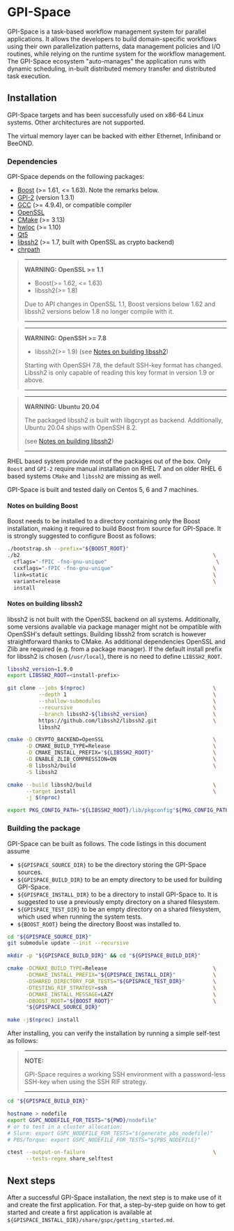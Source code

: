 # GPI-Space

GPI-Space is a task-based workflow management system for parallel
applications. It allows the developers to build domain-specific
workflows using their own parallelization patterns, data management
policies and I/O routines, while relying on the runtime system for the
workflow management. The GPI-Space ecosystem "auto-manages" the
application runs with dynamic scheduling, in-built distributed memory
transfer and distributed task execution.

## Installation
GPI-Space targets and has been successfully used on x86-64 Linux
systems. Other architectures are not supported.

The virtual memory layer can be backed with either Ethernet,
Infiniband or BeeOND.

### Dependencies
GPI-Space depends on the following packages:

* [Boost](https://boost.org) (>= 1.61, <= 1.63). Note the remarks below.
* [GPI-2](https://github.com/cc-hpc-itwm/GPI-2) (version 1.3.1)
* [GCC](https://gcc.gnu.org/) (>= 4.9.4), or compatible compiler
* [OpenSSL](https://www.openssl.org/)
* [CMake](https://cmake.org/) (>= 3.13)
* [hwloc](https://www.open-mpi.org/projects/hwloc/) (>= 1.10)
* [Qt5](https://www.qt.io/)
* [libssh2](https://www.libssh2.org/) (>= 1.7, built with OpenSSL as crypto backend)
* [chrpath](https://tracker.debian.org/pkg/chrpath)

> ---
> **WARNING: OpenSSL >= 1.1**
>
> * Boost(>= 1.62, <= 1.63)
> * libssh2(>= 1.8)
>
> Due to API changes in OpenSSL 1.1, Boost versions below 1.62 and libssh2 versions
> below 1.8 no longer compile with it.
>
> ---

> ---
> **WARNING: OpenSSH >= 7.8**
>
> * libssh2(>= 1.9) (see [Notes on building libssh2](#notes-on-building-libssh2))
>
> Starting with OpenSSH 7.8, the default SSH-key format has changed.
> Libssh2 is only capable of reading this key format in version 1.9 or above.
>
> ---

> ---
> **WARNING: Ubuntu 20.04**
>
> The packaged libssh2 is built with libgcrypt as backend.
> Additionally, Ubuntu 20.04 ships with OpenSSH 8.2.
>
> (see [Notes on building libssh2](#notes-on-building-libssh2))
>
> ---

RHEL based system provide most of the packages out of the box. Only
`Boost` and `GPI-2` require manual installation on RHEL 7 and on older
RHEL 6 based systems `CMake` and `libssh2` are missing as well.

GPI-Space is built and tested daily on Centos 5, 6 and 7 machines.

#### Notes on building Boost
Boost needs to be installed to a directory containing only the Boost
installation, making it required to build Boost from source for
GPI-Space. It is strongly suggested to configure Boost as follows:

```bash
./bootstrap.sh --prefix="${BOOST_ROOT}"
./b2                                                              \
  cflags="-fPIC -fno-gnu-unique"                                   \
  cxxflags="-fPIC -fno-gnu-unique"                                \
  link=static                                                     \
  variant=release                                                 \
  install
```

#### Notes on building libssh2

libssh2 is not built with the OpenSSL backend on all systems.
Additionally, some versions available via package manager might not be ompatible with OpenSSH's
default settings.
Building libssh2 from scratch is however straightforward thanks to
CMake.
As additional dependencies OpenSSL and Zlib are required (e.g. from a package manager).
If the default install prefix for libssh2 is chosen (`/usr/local`), there is
no need to define `LIBSSH2_ROOT`.

```bash
libssh2_version=1.9.0
export LIBSSH2_ROOT=<install-prefix>

git clone --jobs $(nproc)                                         \
          --depth 1                                               \
          --shallow-submodules                                    \
          --recursive                                             \
          --branch libssh2-${libssh2_version}                     \
          https://github.com/libssh2/libssh2.git                  \
          libssh2

cmake -D CRYPTO_BACKEND=OpenSSL                                   \
      -D CMAKE_BUILD_TYPE=Release                                 \
      -D CMAKE_INSTALL_PREFIX="${LIBSSH2_ROOT}"                   \
      -D ENABLE_ZLIB_COMPRESSION=ON                               \
      -B libssh2/build                                            \
      -S libssh2

cmake --build libssh2/build                                       \
      --target install                                            \
      -j $(nproc)

export PKG_CONFIG_PATH="${LIBSSH2_ROOT}/lib/pkgconfig"${PKG_CONFIG_PATH:+:${PKG_CONFIG_PATH}}
```

### Building the package
GPI-Space can be built as follows. The code listings in this document
assume

- `${GPISPACE_SOURCE_DIR}` to be the directory storing the GPI-Space
  sources.
- `${GPISPACE_BUILD_DIR}` to be an empty directory to be used for
  building GPI-Space.
- `${GPISPACE_INSTALL_DIR}` to be a directory to install GPI-Space
  to. It is suggested to use a previously empty directory on a shared
  filesystem.
- `${GPISPACE_TEST_DIR}` to be an empty directory on a shared
  filesystem, which used when running the system tests.
- `${BOOST_ROOT}` being the directory Boost was installed to.

```bash
cd "${GPISPACE_SOURCE_DIR}"
git submodule update --init --recursive

mkdir -p "${GPISPACE_BUILD_DIR}" && cd "${GPISPACE_BUILD_DIR}"

cmake -DCMAKE_BUILD_TYPE=Release                                  \
      -DCMAKE_INSTALL_PREFIX="${GPISPACE_INSTALL_DIR}"            \
      -DSHARED_DIRECTORY_FOR_TESTS="${GPISPACE_TEST_DIR}"         \
      -DTESTING_RIF_STRATEGY=ssh                                  \
      -DCMAKE_INSTALL_MESSAGE=LAZY                                \
      -DBOOST_ROOT="${BOOST_ROOT}"                                \
      "${GPISPACE_SOURCE_DIR}"

make -j$(nproc) install
```

After installing, you can verify the installation by running a simple
self-test as follows:

> ---
> **NOTE:**
>
> GPI-Space requires a working SSH environment with a password-less
> SSH-key when using the SSH RIF strategy.
>
> ---

```bash
cd "${GPISPACE_BUILD_DIR}"

hostname > nodefile
export GSPC_NODEFILE_FOR_TESTS="${PWD}/nodefile"
# or to test in a cluster allocation:
# Slurm: export GSPC_NODEFILE_FOR_TESTS="$(generate_pbs_nodefile)"
# PBS/Torque: export GSPC_NODEFILE_FOR_TESTS="${PBS_NODEFILE}"

ctest --output-on-failure                                         \
      --tests-regex share_selftest
```

## Next steps
After a successful GPI-Space installation, the next step is to make
use of it and create the first application. For that, a step-by-step
guide on how to get started and create a first application is
available at `${GPISPACE_INSTALL_DIR}/share/gspc/getting_started.md`.
